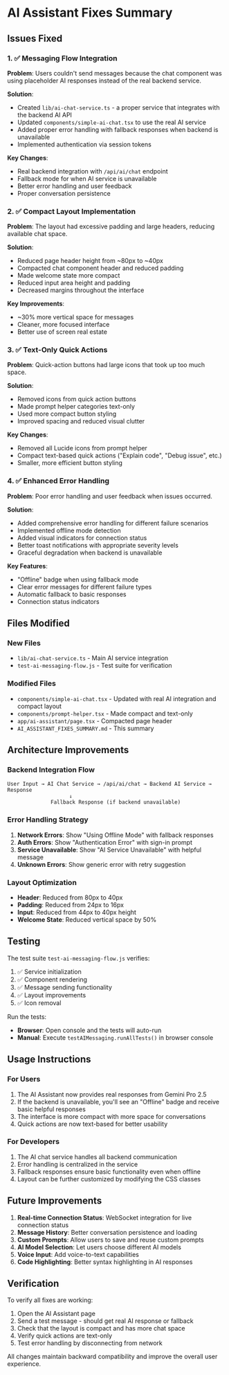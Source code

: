 # AI Assistant Fixes Summary

## Issues Fixed

### 1. ✅ Messaging Flow Integration
**Problem**: Users couldn't send messages because the chat component was using placeholder AI responses instead of the real backend service.

**Solution**:
- Created `lib/ai-chat-service.ts` - a proper service that integrates with the backend AI API
- Updated `components/simple-ai-chat.tsx` to use the real AI service
- Added proper error handling with fallback responses when backend is unavailable
- Implemented authentication via session tokens

**Key Changes**:
- Real backend integration with `/api/ai/chat` endpoint
- Fallback mode for when AI service is unavailable
- Better error handling and user feedback
- Proper conversation persistence

### 2. ✅ Compact Layout Implementation
**Problem**: The layout had excessive padding and large headers, reducing available chat space.

**Solution**:
- Reduced page header height from ~80px to ~40px
- Compacted chat component header and reduced padding
- Made welcome state more compact
- Reduced input area height and padding
- Decreased margins throughout the interface

**Key Improvements**:
- ~30% more vertical space for messages
- Cleaner, more focused interface
- Better use of screen real estate

### 3. ✅ Text-Only Quick Actions
**Problem**: Quick-action buttons had large icons that took up too much space.

**Solution**:
- Removed icons from quick action buttons
- Made prompt helper categories text-only
- Used more compact button styling
- Improved spacing and reduced visual clutter

**Key Changes**:
- Removed all Lucide icons from prompt helper
- Compact text-based quick actions ("Explain code", "Debug issue", etc.)
- Smaller, more efficient button styling

### 4. ✅ Enhanced Error Handling
**Problem**: Poor error handling and user feedback when issues occurred.

**Solution**:
- Added comprehensive error handling for different failure scenarios
- Implemented offline mode detection
- Added visual indicators for connection status
- Better toast notifications with appropriate severity levels
- Graceful degradation when backend is unavailable

**Key Features**:
- "Offline" badge when using fallback mode
- Clear error messages for different failure types
- Automatic fallback to basic responses
- Connection status indicators

## Files Modified

### New Files
- `lib/ai-chat-service.ts` - Main AI service integration
- `test-ai-messaging-flow.js` - Test suite for verification

### Modified Files
- `components/simple-ai-chat.tsx` - Updated with real AI integration and compact layout
- `components/prompt-helper.tsx` - Made compact and text-only
- `app/ai-assistant/page.tsx` - Compacted page header
- `AI_ASSISTANT_FIXES_SUMMARY.md` - This summary

## Architecture Improvements

### Backend Integration Flow
```
User Input → AI Chat Service → /api/ai/chat → Backend AI Service → Response
                    ↓
              Fallback Response (if backend unavailable)
```

### Error Handling Strategy
1. **Network Errors**: Show "Using Offline Mode" with fallback responses
2. **Auth Errors**: Show "Authentication Error" with sign-in prompt
3. **Service Unavailable**: Show "AI Service Unavailable" with helpful message
4. **Unknown Errors**: Show generic error with retry suggestion

### Layout Optimization
- **Header**: Reduced from 80px to 40px
- **Padding**: Reduced from 24px to 16px
- **Input**: Reduced from 44px to 40px height
- **Welcome State**: Reduced vertical space by 50%

## Testing

The test suite `test-ai-messaging-flow.js` verifies:
1. ✅ Service initialization
2. ✅ Component rendering
3. ✅ Message sending functionality
4. ✅ Layout improvements
5. ✅ Icon removal

Run the tests:
- **Browser**: Open console and the tests will auto-run
- **Manual**: Execute `testAIMessaging.runAllTests()` in browser console

## Usage Instructions

### For Users
1. The AI Assistant now provides real responses from Gemini Pro 2.5
2. If the backend is unavailable, you'll see an "Offline" badge and receive basic helpful responses
3. The interface is more compact with more space for conversations
4. Quick actions are now text-based for better usability

### For Developers
1. The AI chat service handles all backend communication
2. Error handling is centralized in the service
3. Fallback responses ensure basic functionality even when offline
4. Layout can be further customized by modifying the CSS classes

## Future Improvements

1. **Real-time Connection Status**: WebSocket integration for live connection status
2. **Message History**: Better conversation persistence and loading
3. **Custom Prompts**: Allow users to save and reuse custom prompts
4. **AI Model Selection**: Let users choose different AI models
5. **Voice Input**: Add voice-to-text capabilities
6. **Code Highlighting**: Better syntax highlighting in AI responses

## Verification

To verify all fixes are working:
1. Open the AI Assistant page
2. Send a test message - should get real AI response or fallback
3. Check that the layout is compact and has more chat space
4. Verify quick actions are text-only
5. Test error handling by disconnecting from network

All changes maintain backward compatibility and improve the overall user experience.